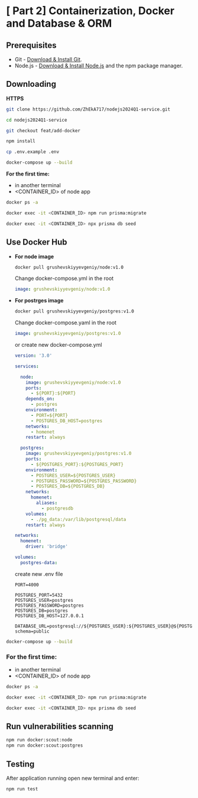 # [ Part 2] Containerization, Docker and Database & ORM

## Prerequisites

- Git - [Download & Install Git](https://git-scm.com/downloads).
- Node.js - [Download & Install Node.js](https://nodejs.org/en/download/) and the npm package manager.

## Downloading

**HTTPS**

```bash
git clone https://github.com/ZhEkA717/nodejs2024Q1-service.git
```

```bash
cd nodejs2024Q1-service
```

```bash
git checkout feat/add-docker
```

```bash
npm install
```

```bash
cp .env.example .env
```

```bash
docker-compose up --build
```
**For the first time:** 
  - in another terminal
  - <CONTAINER_ID> of node app 
```bash
docker ps -a
```
```bash
docker exec -it <CONTAINER_ID> npm run prisma:migrate
```
```bash
docker exec -it <CONTAINER_ID> npx prisma db seed
```
## Use Docker Hub

- **For node image**

  ```bash
  docker pull grushevskiyyevgeniy/node:v1.0
  ```
  Change docker-compose.yml in the root

  ```yml
  image: grushevskiyyevgeniy/node:v1.0
  ```

- **For postrges image**

  ```bash
  docker pull grushevskiyyevgeniy/postgres:v1.0
  ```

  Change docker-compose.yaml in the root

  ```yml
  image: grushevskiyyevgeniy/postgres:v1.0
  ```
  or create new docker-compose.yml
  
  ```yml
  version: '3.0'

  services:

    node:
      image: grushevskiyyevgeniy/node:v1.0 
      ports:
        - ${PORT}:${PORT}
      depends_on:
        - postgres
      environment:
        - PORT=${PORT}
        - POSTGRES_DB_HOST=postgres
      networks:
        - homenet
      restart: always
  
    postgres:
      image: grushevskiyyevgeniy/postgres:v1.0
      ports:
        - ${POSTGRES_PORT}:${POSTGRES_PORT}
      environment:
        - POSTGRES_USER=${POSTGRES_USER}
        - POSTGRES_PASSWORD=${POSTGRES_PASSWORD}
        - POSTGRES_DB=${POSTGRES_DB}
      networks:
        homenet:
          aliases:
            - postgresdb
      volumes:
        - ./pg_data:/var/lib/postgresql/data
      restart: always

  networks:
    homenet:
      driver: 'bridge'

  volumes:
    postgres-data:
  ```
  
  create new .env file
  
  ```env
  PORT=4000
  
  POSTGRES_PORT=5432
  POSTGRES_USER=postgres  
  POSTGRES_PASSWORD=postgres
  POSTGRES_DB=postgres
  POSTGRES_DB_HOST=127.0.0.1

  DATABASE_URL=postgresql://${POSTGRES_USER}:${POSTGRES_USER}@${POSTGRES_DB_HOST}:5432/test?schema=public
  ```
```bash
docker-compose up --build
```
### For the first time:
  - in another terminal
  - <CONTAINER_ID> of node app  
```bash
docker ps -a
```
```bash
docker exec -it <CONTAINER_ID> npm run prisma:migrate
```
```bash
docker exec -it <CONTAINER_ID> npx prisma db seed
```
## Run vulnerabilities scanning
```bash
npm run docker:scout:node
npm run docker:scout:postgres
```
## Testing

After application running open new terminal and enter:

```bash
npm run test
```
